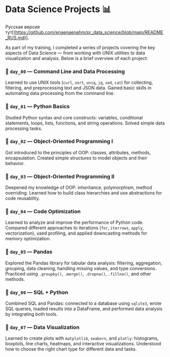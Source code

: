 # Data Science Projects 📊

Русская версия тут[(https://github.com/enaenaenahm/pr_data_science/blob/main/README_RUS.md)].

As part of my training, I completed a series of projects covering the key aspects of Data Science — from working with UNIX utilities to data visualization and analysis. Below is a brief overview of each project:

### 🔹 `day_00` — Command Line and Data Processing

Learned to use UNIX tools (`curl`, `sort`, `uniq`, `jq`, `sed`, `cat`) for collecting, filtering, and preprocessing text and JSON data. Gained basic skills in automating data processing from the command line.

### 🔹 `day_01` — Python Basics

Studied Python syntax and core constructs: variables, conditional statements, loops, lists, functions, and string operations. Solved simple data processing tasks.

### 🔹 `day_02` — Object-Oriented Programming I

Got introduced to the principles of OOP: classes, attributes, methods, encapsulation. Created simple structures to model objects and their behavior.

### 🔹 `day_03` — Object-Oriented Programming II

Deepened my knowledge of OOP: inheritance, polymorphism, method overriding. Learned how to build class hierarchies and use abstractions for code reusability.

### 🔹 `day_04` — Code Optimization

Learned to analyze and improve the performance of Python code. Compared different approaches to iterations (`for`, `iterrows`, `apply`, vectorization), used profiling, and applied downcasting methods for memory optimization.

### 🔹 `day_05` — Pandas

Explored the Pandas library for tabular data analysis: filtering, aggregation, grouping, data cleaning, handling missing values, and type conversions. Practiced using `.groupby()`, `.merge()`, `.dropna()`, `.fillna()`, and other methods.

### 🔹 `day_06` — SQL + Python

Combined SQL and Pandas: connected to a database using `sqlite3`, wrote SQL queries, loaded results into a DataFrame, and performed data analysis by integrating both tools.

### 🔹 `day_07` — Data Visualization

Learned to create plots with `matplotlib`, `seaborn`, and `plotly`: histograms, boxplots, line charts, heatmaps, and interactive visualizations. Understood how to choose the right chart type for different data and tasks.




